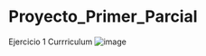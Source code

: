# Proyecto_Primer_Parcial
 Ejercicio 1 Currriculum
 ![image](https://github.com/LuisMortiz/Proyecto_Primer_Parcial/assets/159592203/318ec5ac-0447-44a6-b174-162d63ac4c3a)
 
